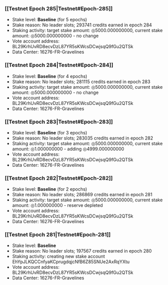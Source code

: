 ### [[Testnet Epoch 285|Testnet#Epoch-285]]
* Stake level: **Baseline** (for 5 epochs)
* Stake reason: No leader slots; 293741 credits earned in epoch 284
* Staking activity: target stake amount: ◎5000.000000000, current stake amount: ◎5000.000000000 - no change
* Vote account address: BL29KrhUvRD8ecvDzL87YR5sKWcsDCwjsqQ9fGu2QTSk
* Data Center: 16276-FR-Gravelines
### [[Testnet Epoch 284|Testnet#Epoch-284]]
* Stake level: **Baseline** (for 4 epochs)
* Stake reason: No leader slots; 281115 credits earned in epoch 283
* Staking activity: target stake amount: ◎5000.000000000, current stake amount: ◎5000.000000000 - no change
* Vote account address: BL29KrhUvRD8ecvDzL87YR5sKWcsDCwjsqQ9fGu2QTSk
* Data Center: 16276-FR-Gravelines
### [[Testnet Epoch 283|Testnet#Epoch-283]]
* Stake level: **Baseline** (for 3 epochs)
* Stake reason: No leader slots; 283035 credits earned in epoch 282
* Staking activity: target stake amount: ◎5000.000000000, current stake amount: ◎1.000000000 - adding ◎4999.000000000
* Vote account address: BL29KrhUvRD8ecvDzL87YR5sKWcsDCwjsqQ9fGu2QTSk
* Data Center: 16276-FR-Gravelines
### [[Testnet Epoch 282|Testnet#Epoch-282]]
* Stake level: **Baseline** (for 2 epochs)
* Stake reason: No leader slots; 286869 credits earned in epoch 281
* Staking activity: target stake amount: ◎5000.000000000, current stake amount: ◎1.000000000 - reserve depleted
* Vote account address: BL29KrhUvRD8ecvDzL87YR5sKWcsDCwjsqQ9fGu2QTSk
* Data Center: 16276-FR-Gravelines
### [[Testnet Epoch 281|Testnet#Epoch-281]]
* Stake level: **Baseline**
* Stake reason: No leader slots; 197567 credits earned in epoch 280
* Staking activity: creating new stake account EhYpJLKQCCnfyaKCprugdqjcNfB6Z85SNUe2AxRqYXtu
* Vote account address: BL29KrhUvRD8ecvDzL87YR5sKWcsDCwjsqQ9fGu2QTSk
* Data Center: 16276-FR-Gravelines